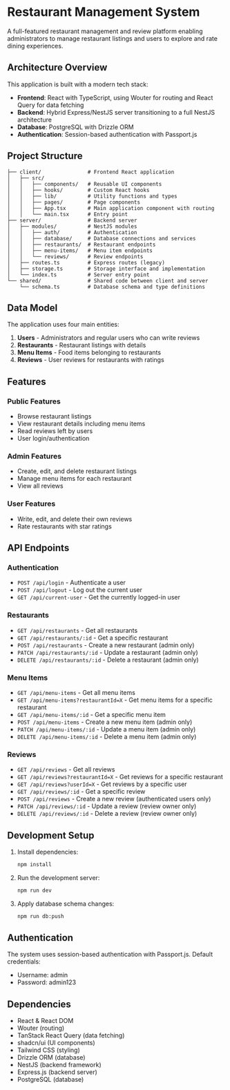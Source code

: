 # Restaurant Management System

A full-featured restaurant management and review platform enabling administrators to manage restaurant listings and users to explore and rate dining experiences.

## Architecture Overview

This application is built with a modern tech stack:

- **Frontend**: React with TypeScript, using Wouter for routing and React Query for data fetching
- **Backend**: Hybrid Express/NestJS server transitioning to a full NestJS architecture
- **Database**: PostgreSQL with Drizzle ORM
- **Authentication**: Session-based authentication with Passport.js

## Project Structure

```
├── client/               # Frontend React application
│   ├── src/              
│   │   ├── components/   # Reusable UI components
│   │   ├── hooks/        # Custom React hooks
│   │   ├── lib/          # Utility functions and types
│   │   ├── pages/        # Page components
│   │   ├── App.tsx       # Main application component with routing
│   │   └── main.tsx      # Entry point
├── server/               # Backend server
│   ├── modules/          # NestJS modules
│   │   ├── auth/         # Authentication
│   │   ├── database/     # Database connections and services
│   │   ├── restaurants/  # Restaurant endpoints
│   │   ├── menu-items/   # Menu item endpoints
│   │   └── reviews/      # Review endpoints
│   ├── routes.ts         # Express routes (legacy)
│   ├── storage.ts        # Storage interface and implementation
│   └── index.ts          # Server entry point
└── shared/               # Shared code between client and server
    └── schema.ts         # Database schema and type definitions
```

## Data Model

The application uses four main entities:

1. **Users** - Administrators and regular users who can write reviews
2. **Restaurants** - Restaurant listings with details
3. **Menu Items** - Food items belonging to restaurants
4. **Reviews** - User reviews for restaurants with ratings

## Features

### Public Features

- Browse restaurant listings
- View restaurant details including menu items
- Read reviews left by users
- User login/authentication

### Admin Features

- Create, edit, and delete restaurant listings
- Manage menu items for each restaurant
- View all reviews

### User Features

- Write, edit, and delete their own reviews
- Rate restaurants with star ratings

## API Endpoints

### Authentication

- `POST /api/login` - Authenticate a user
- `POST /api/logout` - Log out the current user
- `GET /api/current-user` - Get the currently logged-in user

### Restaurants

- `GET /api/restaurants` - Get all restaurants
- `GET /api/restaurants/:id` - Get a specific restaurant
- `POST /api/restaurants` - Create a new restaurant (admin only)
- `PATCH /api/restaurants/:id` - Update a restaurant (admin only)
- `DELETE /api/restaurants/:id` - Delete a restaurant (admin only)

### Menu Items

- `GET /api/menu-items` - Get all menu items
- `GET /api/menu-items?restaurantId=X` - Get menu items for a specific restaurant
- `GET /api/menu-items/:id` - Get a specific menu item
- `POST /api/menu-items` - Create a new menu item (admin only)
- `PATCH /api/menu-items/:id` - Update a menu item (admin only)
- `DELETE /api/menu-items/:id` - Delete a menu item (admin only)

### Reviews

- `GET /api/reviews` - Get all reviews
- `GET /api/reviews?restaurantId=X` - Get reviews for a specific restaurant
- `GET /api/reviews?userId=X` - Get reviews by a specific user
- `GET /api/reviews/:id` - Get a specific review
- `POST /api/reviews` - Create a new review (authenticated users only)
- `PATCH /api/reviews/:id` - Update a review (review owner only)
- `DELETE /api/reviews/:id` - Delete a review (review owner only)

## Development Setup

1. Install dependencies:
   ```bash
   npm install
   ```

2. Run the development server:
   ```bash
   npm run dev
   ```

3. Apply database schema changes:
   ```bash
   npm run db:push
   ```

## Authentication

The system uses session-based authentication with Passport.js. Default credentials:

- Username: admin
- Password: admin123

## Dependencies

- React & React DOM
- Wouter (routing)
- TanStack React Query (data fetching)
- shadcn/ui (UI components)
- Tailwind CSS (styling)
- Drizzle ORM (database)
- NestJS (backend framework)
- Express.js (backend server)
- PostgreSQL (database)